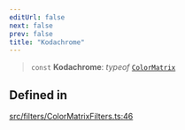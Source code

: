 ```yaml
---
editUrl: false
next: false
prev: false
title: "Kodachrome"
---
```


> `const` **Kodachrome**: *typeof* [`ColorMatrix`](/api/namespaces/filters/classes/colormatrix/)

## Defined in

[src/filters/ColorMatrixFilters.ts:46](https://github.com/fabricjs/fabric.js/blob/8748628df7e9de00ba77413bfc3ad9e9fe9d4f30/src/filters/ColorMatrixFilters.ts#L46)
